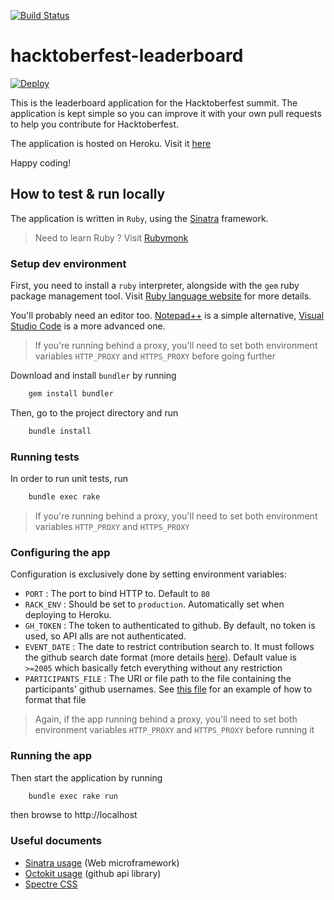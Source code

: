 [![Build Status](https://travis-ci.org/ourtigarage/hacktoberfest-leaderboard.svg?branch=master)](https://travis-ci.org/ourtigarage/hacktoberfest-leaderboard)

# hacktoberfest-leaderboard
[![Deploy](https://www.herokucdn.com/deploy/button.svg)](https://heroku.com/deploy?template=https://github.com/ourtigarage/hacktoberfest-leaderboard)

This is the leaderboard application for the Hacktoberfest summit.
The application is kept simple so you can improve it with your own pull requests to help you
contribute for Hacktoberfest.

The application is hosted on Heroku. Visit it [here](https://hacktoberfest-leaderboard.herokuapp.com/)

Happy coding!

## How to test & run locally
The application is written in `Ruby`, using the [Sinatra](http://www.sinatrarb.com/) framework.
> Need to learn Ruby ? Visit [Rubymonk](https://rubymonk.com/)
### Setup dev environment
First, you need to install a `ruby` interpreter, alongside with the `gem` ruby package management tool.
Visit [Ruby language website](https://www.ruby-lang.org) for more details.

You'll probably need an editor too. [Notepad++](https://notepad-plus-plus.org/) is a simple alternative, [Visual Studio Code](https://code.visualstudio.com/) is a more advanced one.

> If you're running behind a proxy, you'll need to set both environment variables `HTTP_PROXY` and `HTTPS_PROXY` before going further

Download and install `bundler` by running
```bash
    gem install bundler
```

Then, go to the project directory and run
```bash
    bundle install
```

### Running tests
In order to run unit tests, run
```bash
    bundle exec rake
```

> If you're running behind a proxy, you'll need to set both environment variables `HTTP_PROXY` and `HTTPS_PROXY`
### Configuring the app
Configuration is exclusively done by setting environment variables:
* `PORT` : The port to bind HTTP to. Default to `80`
* `RACK_ENV` : Should be set to `production`. Automatically set when deploying to Heroku.
* `GH_TOKEN` : The token to authenticated to github. By default, no token is used, so API alls are not authenticated.
* `EVENT_DATE` : The date to restrict contribution search to. It must follows the github search date format (more details [here](https://help.github.com/articles/understanding-the-search-syntax/#query-for-dates)). Default value is `>=2005` which basically fetch everything without any restriction
* `PARTICIPANTS_FILE` : The URI or file path to the file containing the participants' github usernames. See [this file](https://raw.githubusercontent.com/ourtigarage/hacktoberfest-leaderboard/master/tests/resources/participants.md) for an example of how to format that file

> Again, if the app running behind a proxy, you'll need to set both environment variables `HTTP_PROXY` and `HTTPS_PROXY` before running it

### Running the app
Then start the application by running
```bash
    bundle exec rake run
```
then browse to http://localhost


### Useful documents
* [Sinatra usage](http://www.sinatrarb.com/intro.html) (Web microframework)
* [Octokit usage](http://www.rubydoc.info/gems/octokit/) (github api library)
* [Spectre CSS](https://picturepan2.github.io/spectre)
